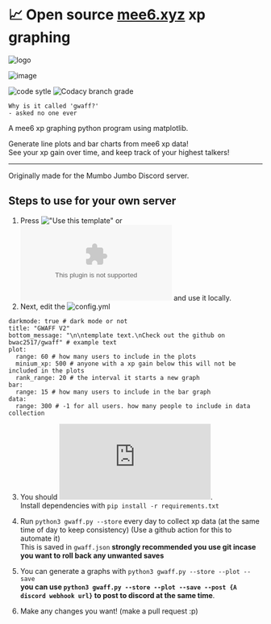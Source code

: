 # 📈 Open source [mee6.xyz](https://mee6.xyz/) xp graphing 
![logo](https://raw.githubusercontent.com/bwac2517/gwaff/master/assets/logo.png)

![image](https://i.imgur.com/mFQKdG0.png "Demo image")

![code sytle](https://img.shields.io/badge/code%20style-black-black?style=flat-square) ![Codacy branch grade](https://img.shields.io/codacy/grade/ca5609bf92774f9ea1d6b55cbea6dfed/master?style=flat-square)

`Why is it called 'gwaff?'`  
`- asked no one ever`

A mee6 xp graphing python program using matplotlib.

Generate line plots and bar charts from mee6 xp data!  
See your xp gain over time, and keep track of your highest talkers!

---

Originally made for the Mumbo Jumbo Discord server.

## Steps to use for your own server
1. Press !["Use this template"](https://github.com/bwac2517/gwaff/generate) or ![download it](https://github.com/bwac2517/gwaff/archive/master.zip) and use it locally.
2. Next, edit the ![config.yml](https://github.com/bwac2517/gwaff/blob/master/config.yml)
```server_id: 377946908783673344 # your server id
darkmode: true # dark mode or not
title: "GWAFF V2"
bottom_message: "\n\ntemplate text.\nCheck out the github on bwac2517/gwaff" # example text
plot:
  range: 60 # how many users to include in the plots
  minium_xp: 500 # anyone with a xp gain below this will not be included in the plots
  rank_range: 20 # the interval it starts a new graph
bar:
  range: 15 # how many users to include in the bar graph
data:
  range: 300 # -1 for all users. how many people to include in data collection
```
3. You should ![make a venv](https://docs.python.org/3/library/venv.html).  
Install dependencies with `pip install -r requirements.txt`
4. Run `python3 gwaff.py --store` every day to collect xp data (at the same time of day to keep consistency) (Use a github action for this to automate it)  
This is saved in `gwaff.json` **strongly recommended you use git incase you want to roll back any unwanted saves**

5. You can generate a graphs with `python3 gwaff.py --store --plot --save`  
**you can use `python3 gwaff.py --store --plot --save --post {A discord webhook url}` to post to discord at the same time**. 

6. Make any changes you want! (make a pull request :p)
